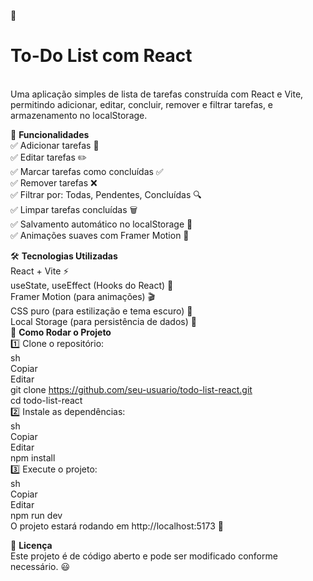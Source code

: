 📝 **<h1>To-Do List com React</h1>**<br>
Uma aplicação simples de lista de tarefas construída com React e Vite, permitindo adicionar, editar, concluir, remover e filtrar tarefas,  e armazenamento no localStorage.

🚀 **Funcionalidades** <br>
✅ Adicionar tarefas 📌<br>
✅ Editar tarefas ✏️ <br>
✅ Marcar tarefas como concluídas ✅ <br>
✅ Remover tarefas ❌<br>
✅ Filtrar por: Todas, Pendentes, Concluídas 🔍<br>
✅ Limpar tarefas concluídas 🗑️<br>
✅ Salvamento automático no localStorage 💾<br>
✅ Animações suaves com Framer Motion 🎨 <br>

🛠️ **Tecnologias Utilizadas**<br>
React + Vite ⚡<br>
useState, useEffect (Hooks do React) 🎣<br>
Framer Motion (para animações) 🎬<br>
CSS puro (para estilização e tema escuro) 🎨<br>
Local Storage (para persistência de dados) 💾<br>
📌 **Como Rodar o Projeto**<br>
1️⃣ Clone o repositório:<br>
sh<br>
Copiar<br>
Editar<br>
git clone https://github.com/seu-usuario/todo-list-react.git<br>
cd todo-list-react<br>
2️⃣ Instale as dependências:<br>
sh<br>
Copiar<br>
Editar<br>
npm install<br>
3️⃣ Execute o projeto:<br>
sh<br>
Copiar<br>
Editar<br>
npm run dev<br>
O projeto estará rodando em http://localhost:5173 🚀<br>


📜 **Licença**<br>
Este projeto é de código aberto e pode ser modificado conforme necessário. 😃
